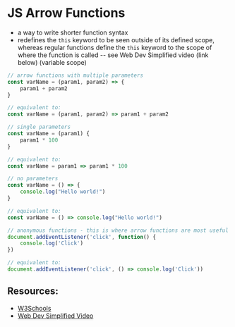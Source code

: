# JS Arrow Functions

- a way to write shorter function syntax
- redefines the `this` keyword to be seen outside of its defined scope, whereas regular functions define the `this` keyword to the scope of where the function is called -- see Web Dev Simplified video (link below) (variable scope)


```js 
// arrow functions with multiple parameters
const varName = (param1, param2) => {
    param1 + param2
}

// equivalent to:
const varName = (param1, param2) => param1 + param2

// single parameters 
const varName = (param1) {
    param1 * 100
}

// equivalent to:
const varName = param1 => param1 * 100

// no parameters 
const varName = () => {
    console.log("Hello world!")
}

// equivalent to:
const varName = () => console.log("Hello world!")

// anonymous functions - this is where arrow functions are most useful
document.addEventListener('click', function() {
    console.log('Click')
})

// equivalent to:
document.addEventListener('click', () => console.log('Click'))
```



## Resources:
- [W3Schools](https://www.w3schools.com/js/js_arrow_function.asp) 
- [Web Dev Simplified Video](https://www.youtube.com/watch?v=h33Srr5J9nY)